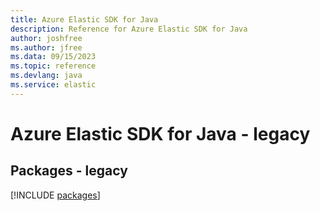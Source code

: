 ```yaml
---
title: Azure Elastic SDK for Java
description: Reference for Azure Elastic SDK for Java
author: joshfree
ms.author: jfree
ms.data: 09/15/2023
ms.topic: reference
ms.devlang: java
ms.service: elastic
---
```

# Azure Elastic SDK for Java - legacy
## Packages - legacy
[!INCLUDE [packages](elastic-index.md)]
